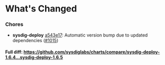 # What's Changed

### Chores
- **sysdig-deploy** [a543e17](https://github.com/sysdiglabs/charts/commit/a543e17d113a9794b465d883a16bdc3dc17323dd): Automatic version bump due to updated dependencies ([#1015](https://github.com/sysdiglabs/charts/issues/1015))

#### Full diff: https://github.com/sysdiglabs/charts/compare/sysdig-deploy-1.6.4...sysdig-deploy-1.6.5
